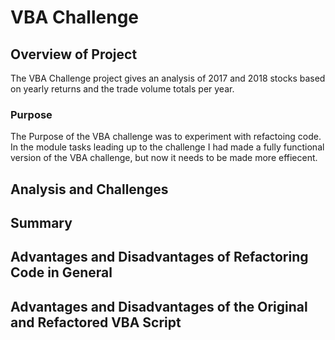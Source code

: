 # VBA Challenge 

## Overview of Project
  The VBA Challenge project gives an analysis of 2017 and 2018 stocks based on yearly returns and the trade volume totals per year.
### Purpose
  The Purpose of the VBA challenge was to experiment with refactoing code. In the module tasks leading up to the challenge I had made a fully functional version of the VBA challenge, but now it needs to be made more effiecent. 
## Analysis and Challenges
 
## Summary
## Advantages and Disadvantages of Refactoring Code in General
## Advantages and Disadvantages of the Original and Refactored VBA Script 
